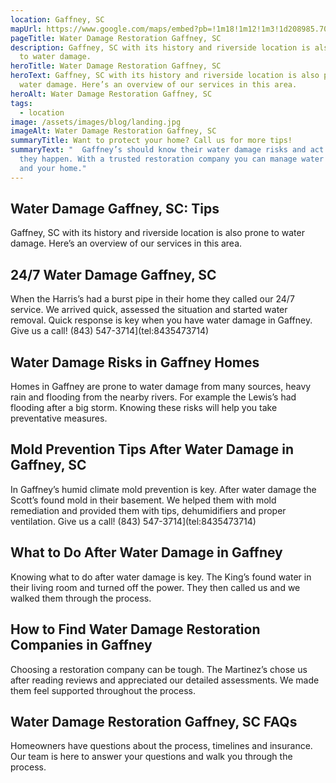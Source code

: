 ```yaml
---
location: Gaffney, SC
mapUrl: https://www.google.com/maps/embed?pb=!1m18!1m12!1m3!1d208985.70413112105!2d-81.82403912759656!3d35.07169649015594!2m3!1f0!2f0!3f0!3m2!1i1024!2i768!4f13.1!3m3!1m2!1s0x885704fd2d80affd%3A0x1a062da86b817de5!2sGaffney%2C%20SC%2C%20USA!5e0!3m2!1sen!2sph!4v1728668774782!5m2!1sen!2sph
pageTitle: Water Damage Restoration Gaffney, SC
description: Gaffney, SC with its history and riverside location is also prone
  to water damage.
heroTitle: Water Damage Restoration Gaffney, SC
heroText: Gaffney, SC with its history and riverside location is also prone to
  water damage. Here’s an overview of our services in this area.
heroAlt: Water Damage Restoration Gaffney, SC
tags:
  - location
image: /assets/images/blog/landing.jpg
imageAlt: Water Damage Restoration Gaffney, SC
summaryTitle: Want to protect your home? Call us for more tips!
summaryText: "  Gaffney’s should know their water damage risks and act fast when
  they happen. With a trusted restoration company you can manage water damage
  and your home."
---
```

## Water Damage Gaffney, SC: Tips

Gaffney, SC with its history and riverside location is also prone to water damage. Here’s an overview of our services in this area.



## 24/7 Water Damage Gaffney, SC

When the Harris’s had a burst pipe in their home they called our 24/7 service. We arrived quick, assessed the situation and started water removal. Quick response is key when you have water damage in Gaffney. Give us a call! (843) 547-3714](tel:8435473714)



## Water Damage Risks in Gaffney Homes

Homes in Gaffney are prone to water damage from many sources, heavy rain and flooding from the nearby rivers. For example the Lewis’s had flooding after a big storm. Knowing these risks will help you take preventative measures.



## Mold Prevention Tips After Water Damage in Gaffney, SC

In Gaffney’s humid climate mold prevention is key. After water damage the Scott’s found mold in their basement. We helped them with mold remediation and provided them with tips, dehumidifiers and proper ventilation. Give us a call! (843) 547-3714](tel:8435473714)



## What to Do After Water Damage in Gaffney

Knowing what to do after water damage is key. The King’s found water in their living room and turned off the power. They then called us and we walked them through the process.



## How to Find Water Damage Restoration Companies in Gaffney

Choosing a restoration company can be tough. The Martinez’s chose us after reading reviews and appreciated our detailed assessments. We made them feel supported throughout the process.



## Water Damage Restoration Gaffney, SC FAQs

Homeowners have questions about the process, timelines and insurance. Our team is here to answer your questions and walk you through the process.
